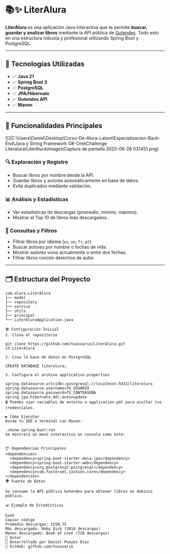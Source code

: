 # 📚✨ LiterAlura


**LiterAlura** es una aplicación Java interactiva que te permite 
**buscar, guardar y analizar libros** mediante la API pública de 
[Gutendex](https://gutendex.com/books/). Todo esto en una estructura 
robusta y profesional utilizando Spring Boot y PostgreSQL.

---

## 🚀 Tecnologías Utilizadas



- ✅ **Java 21**
- ✅ **Spring Boot 3**
- ✅ **PostgreSQL**
- ✅ **JPA/Hibernate**
- ✅ **Gutendex API**
- ✅ **Maven**

---

## 🧠 Funcionalidades Principales

![](C:\Users\Daniel\Desktop\Curso-De-Alura-Latam\Especializacion-Back-End\Java y String Framework G8-One\Challenge Literalura\LiterAlura\Images\Captura de pantalla 2025-06-28 031451.png)

### 🔍 Exploración y Registro
- Buscar libros por nombre desde la API.
- Guardar libros y autores automáticamente en base de datos.
- Evita duplicados mediante validación.

### 📊 Análisis y Estadísticas
- Ver estadísticas de descargas (promedio, mínimo, máximo).
- Mostrar el Top 10 de libros más descargados.

### 🔎 Consultas y Filtros
- Filtrar libros por idioma (`es`, `en`, `fr`, `pt`).
- Buscar autores por nombre o fechas de vida.
- Mostrar autores vivos actualmente o entre dos fechas.
- Filtrar libros con/sin derechos de autor.

---

## 🗂️ Estructura del Proyecto


```shell
com.alura.LiterAlura
├── model
├── repository
├── service
├── utils
├── principal
└── LiterAluraApplication.java

🛠️ Configuración Inicial
1. Clona el repositorio

git clone https://github.com/tuusuario/LiterAlura.git
cd LiterAlura

2. Crea la base de datos en PostgreSQL

CREATE DATABASE literalura;

3. Configura el archivo application.properties

spring.datasource.url=jdbc:postgresql://localhost:5432/literalura
spring.datasource.username=TU_USUARIO
spring.datasource.password=TU_CONTRASEÑA
spring.jpa.hibernate.ddl-auto=update
🔒 Puedes usar variables de entorno o application.yml para ocultar tus credenciales.

▶️ Cómo Ejecutar
Desde tu IDE o terminal con Maven:

./mvnw spring-boot:run
Se mostrará un menú interactivo en consola como este:


📦 Dependencias Principales
<dependencies>
  <dependency>spring-boot-starter-data-jpa</dependency>
  <dependency>spring-boot-starter-web</dependency>
  <dependency>org.postgresql:postgresql</dependency>
  <dependency>com.fasterxml.jackson.core</dependency>
</dependencies>
🌍 Fuente de Datos

Se consume la API pública Gutendex para obtener libros en dominio público.

📊 Ejemplo de Estadísticas

bash
Copiar código
Promedio descargas: 1550.75
Más descargado: Moby Dick (3010 descargas)
Menos descargado: Book of Love (720 descargas)
📌 Autor
📇 Desarrollado por Daniel Pueyes Díaz
🔗 GitHub: github.com/tuusuario